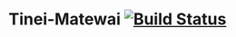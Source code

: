 # Tinei-Matewai [![Build Status](https://travis-ci.org/Tousinho/Tinei-Matewai.svg?branch=master)](https://travis-ci.org/Tousinho/Tinei-Matewai)